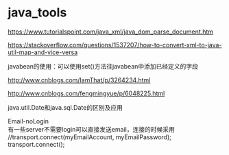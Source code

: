 # java_tools

https://www.tutorialspoint.com/java_xml/java_dom_parse_document.htm

https://stackoverflow.com/questions/1537207/how-to-convert-xml-to-java-util-map-and-vice-versa

javabean的使用：可以使用set()方法往javabean中添加已经定义的字段



http://www.cnblogs.com/IamThat/p/3264234.html

http://www.cnblogs.com/fengmingyue/p/6048225.html

java.util.Date和java.sql.Date的区别及应用

Email-noLogin<br>
有一些server不需要login可以直接发送email，连接的时候采用<br>
//transport.connect(myEmailAccount, myEmailPassword);<br>
transport.connect();
